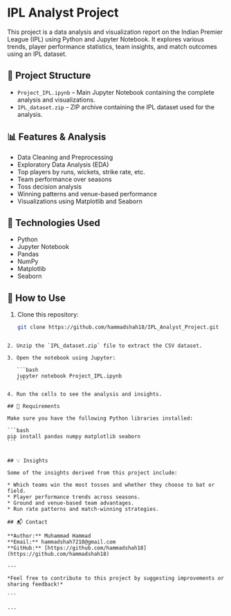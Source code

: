 # IPL Analyst Project

This project is a data analysis and visualization report on the Indian Premier League (IPL) using Python and Jupyter Notebook. It explores various trends, player performance statistics, team insights, and match outcomes using an IPL dataset.

## 📁 Project Structure

- `Project_IPL.ipynb` – Main Jupyter Notebook containing the complete analysis and visualizations.
- `IPL_dataset.zip` – ZIP archive containing the IPL dataset used for the analysis.

## 📊 Features & Analysis

- Data Cleaning and Preprocessing
- Exploratory Data Analysis (EDA)
- Top players by runs, wickets, strike rate, etc.
- Team performance over seasons
- Toss decision analysis
- Winning patterns and venue-based performance
- Visualizations using Matplotlib and Seaborn

## 🔧 Technologies Used

- Python
- Jupyter Notebook
- Pandas
- NumPy
- Matplotlib
- Seaborn

## 📝 How to Use

1. Clone this repository:
   ```bash
   git clone https://github.com/hammadshah18/IPL_Analyst_Project.git
````

2. Unzip the `IPL_dataset.zip` file to extract the CSV dataset.

3. Open the notebook using Jupyter:

   ```bash
   jupyter notebook Project_IPL.ipynb
   ```

4. Run the cells to see the analysis and insights.

## 📌 Requirements

Make sure you have the following Python libraries installed:

```bash
pip install pandas numpy matplotlib seaborn
```


## 💡 Insights

Some of the insights derived from this project include:

* Which teams win the most tosses and whether they choose to bat or field.
* Player performance trends across seasons.
* Ground and venue-based team advantages.
* Run rate patterns and match-winning strategies.

## 📬 Contact

**Author:** Muhammad Hammad
**Email:** hammadshah7218@gmail.com
**GitHub:** [https://github.com/hammadshah18](https://github.com/hammadshah18)

---

*Feel free to contribute to this project by suggesting improvements or sharing feedback!*

```

---

